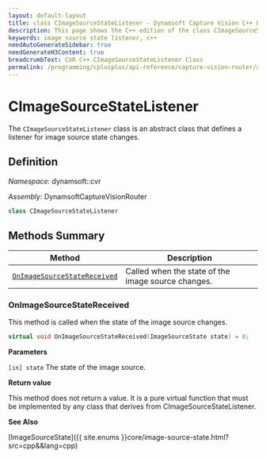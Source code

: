 ```yaml
---
layout: default-layout
title: class CImageSourceStateListener - Dynamsoft Capture Vision C++ Edition API Reference
description: This page shows the C++ edition of the class CImageSourceStateListener in Dynamsoft Capture Vision Router Module.
keywords: image source state listener, c++
needAutoGenerateSidebar: true
needGenerateH3Content: true
breadcrumbText: CVR C++ CImageSourceStateListener Class
permalink: /programming/cplusplus/api-reference/capture-vision-router/auxiliary-classes/image-source-state-listener.html
---
```


# CImageSourceStateListener

The `CImageSourceStateListener` class is an abstract class that defines a listener for image source state changes.

## Definition

*Namespace:* dynamsoft::cvr

*Assembly:* DynamsoftCaptureVisionRouter

```cpp
class CImageSourceStateListener 
```

## Methods Summary

| Method                                                    | Description                                        |
| --------------------------------------------------------- | -------------------------------------------------- |
| [`OnImageSourceStateReceived`](#onimagesourcestatereceived) | Called when the state of the image source changes. |

### OnImageSourceStateReceived

This method is called when the state of the image source changes.

```cpp
virtual void OnImageSourceStateReceived(ImageSourceState state) = 0;
```

**Parameters**

`[in] state` The state of the image source.

**Return value**

This method does not return a value. It is a pure virtual function that must be implemented by any class that derives from CImageSourceStateListener.

**See Also**

[ImageSourceState]({{ site.enums }}core/image-source-state.html?src=cpp&&lang=cpp)
